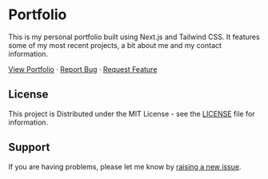 # Portfolio

This is my personal portfolio built using Next.js and Tailwind CSS. It features some of my most recent projects, a bit about me and my contact information.

<div>
  <p>
    <a href="https://www.imseanconroy.co.uk">View Portfolio</a>
    ·
    <a href="https://github.com/ImSeanConroy/portfolio/issues">Report Bug</a>
    ·
    <a href="https://github.com/ImSeanConroy/portfolio/issues">Request Feature</a>
  </p>
</div>

## License

This project is Distributed under the MIT License - see the [LICENSE](LICENSE) file for information.

## Support

If you are having problems, please let me know by [raising a new issue](https://github.com/ImSeanConroy/portfolio/issues/new/choose).